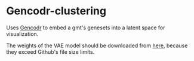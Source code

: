 # Gencodr-clustering

Uses [Gencodr](https://github.com/MaayanLab/Gencodr) to embed a gmt's genesets into a latent space for visualization.

The weights of the VAE model should be downloaded from [here](https://drive.google.com/open?id=1j1Ck1FsRnCCwu7Q_X32NurhYdwCZP9JJ), because they exceed Github's file size limits. 